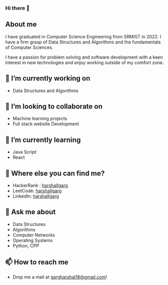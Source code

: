 ### Hi there 👋

## About me
I have graduated in Computer Science Engineering from SRMIST in 2022. I have a firm grasp of Data Structures and Algorithms and the fundamentals of Computer Sciences.

I have a passion for problem solving and software development with a keen interest in new technologies and enjoy working outside of my comfort zone.


## 🔭 I’m currently working on
- Data Structures and Algorithms

## 👯 I’m looking to collaborate on
- Machine learning projects
- Full stack website Development

## 🌱 I’m currently learning
- Java Script
- React

## 🤔 Where else you can find me?
- HackerRank : [harshallgarg](https://www.hackerrank.com/harshallgarg )
- LeetCode: [harshallgarg](https://leetcode.com/harshallgarg/)
- LinkedIn: [harshallgarg](https://www.linkedin.com/in/harshal-garg-18b02316b/)

## 💬 Ask me about 
 - Data Structures
 - Algorithms 
 - Computer Networks
 - Operating Systems
 - Python, CPP
 

## 📫 How to reach me
- Drop me a mail at gargharshal18@gmail.com!

<!--
**harshallgarg/harshallgarg** is a ✨ _special_ ✨ repository because its `README.md` (this file) appears on your GitHub profile.

Here are some ideas to get you started:

- 🔭 I’m currently working on ...
- 🌱 I’m currently learning ...
- 👯 I’m looking to collaborate on ...
- 🤔 I’m looking for help with ...
- 💬 Ask me about ...
- 📫 How to reach me: ...
- 😄 Pronouns: ...
- ⚡ Fun fact: ...
-->
